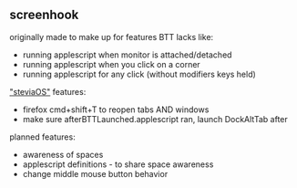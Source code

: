 ## screenhook
originally made to make up for features BTT lacks like:
- running applescript when monitor is attached/detached
- running applescript when you click on a corner
- running applescript for any click (without modifiers keys held) 

["steviaOS"](https://github.com/steventheworker/applescripts) features:
- firefox cmd+shift+T to reopen tabs AND windows
- make sure afterBTTLaunched.applescript ran, launch DockAltTab after

planned features:
- awareness of spaces
- applescript definitions - to share space awareness
- change middle mouse button behavior

